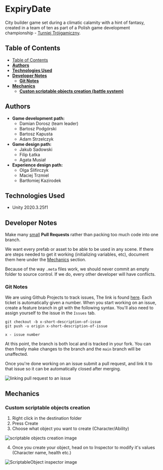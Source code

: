 # **ExpiryDate**

City builder game set during a climatic calamity with a hint of fantasy, created in a team of ten as part of a Polish game development championship - [Turniej Trójgamiczny](https://www.t3g.pl/).

## Table of Contents

- [Table of Contents](#table-of-contents)
- [**Authors**](#authors)
- [**Technologies Used**](#technologies-used)
- [**Developer Notes**](#developer-notes)
  - [**Git Notes**](#git-notes)
- [**Mechanics**](#mechanics)
  - [**Custon scriptable objects creation (battle system)**](#Custom-scriptable-objects-creation)

## **Authors**

- **Game development path:**
  - Damian Dorosz (team leader)
  - Bartosz Podgórski
  - Bartosz Kapusta
  - Adam Strzelczyk
- **Game design path:**
  - Jakub Sadowski
  - Filip Łatka
  - Agata Musiał
- **Experience design path:**
  - Olga Ślifirczyk
  - Maciej Trzmiel
  - Bartłomiej Kazirodek
  
## **Technologies Used**

- Unity 2020.3.25f1

## **Developer Notes**

Make many <u>small</u> **Pull Requests** rather than packing too much code into one branch.

We want every prefab or asset to be able to be used in any scene. If there are steps needed to get it working (initializing variables, etc), document them here under the [Mechanics](#mechanics) section.

Because of the way `.meta` files work, we should never commit an empty folder to source control. If we do, every other developer will have conflicts.

### **Git Notes**

We are using Github Projects to track issues, The link is found [here](https://github.com/exostin/ExpiryDate/projects/1). Each ticket is automatically given a number. When you start working on an issue, create a feature branch in git with the following syntax. You'll also need to assign yourself to the issue in the `Issues` tab.

``` git
git checkout -b x-short-description-of-issue
git push -u origin x-short-description-of-issue

x - issue number
```

At this point, the branch is both local and is tracked in your fork. You can then freely make changes to the branch and the `main` branch will be unaffected.

Once you're done working on an issue submit a pull request, and link it to that issue so it can be automatically closed after merging.

![linking pull request to an issue](https://i.ibb.co/JpyX08X/Link-Pull-Request-To-Issue-Example.png)

## **Mechanics**

### **Custom scriptable objects creation**

1. Right click in the destination folder
2. Press Create
3. Choose what object you want to create (Character/Ability)

![scriptable objects creation image](https://i.ibb.co/hRTgWT7/Custom-Scriptable-Objects-Creation.jpg)

4. Once you create your object, head on to Inspector to modify it's values (Character name, health etc.)

![ScriptableObject inspector image](https://i.ibb.co/b6r1Wj1/Scriptable-Object-Inspector.jpg)

